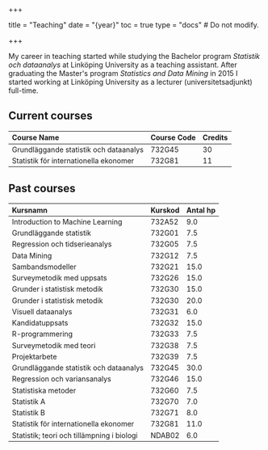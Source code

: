 +++

title = "Teaching"
date = "{year}"
toc = true
type = "docs"  # Do not modify.

+++




My career in teaching started while studying the Bachelor program *Statistik och dataanalys* at Linköping University as a teaching assistant. After graduating the Master's program *Statistics and Data Mining* in 2015 I started working at Linköping University as a lecturer (universitetsadjunkt) full-time. 

## Current courses

<table class="table" style="font-size: 14px; width: auto !important; ">
 <thead>
  <tr>
   <th style="text-align:left;"> Course Name </th>
   <th style="text-align:left;"> Course Code </th>
   <th style="text-align:left;"> Credits </th>
  </tr>
 </thead>
<tbody>
  <tr>
   <td style="text-align:left;"> Grundläggande statistik och dataanalys </td>
   <td style="text-align:left;"> 732G45 </td>
   <td style="text-align:left;"> 30 </td>
  </tr>
  <tr>
   <td style="text-align:left;"> Statistik för internationella ekonomer </td>
   <td style="text-align:left;"> 732G81 </td>
   <td style="text-align:left;"> 11 </td>
  </tr>
</tbody>
</table>


## Past courses

<table class="table" style="font-size: 14px; width: auto !important; ">
 <thead>
  <tr>
   <th style="text-align:left;"> Kursnamn </th>
   <th style="text-align:left;"> Kurskod </th>
   <th style="text-align:left;"> Antal hp </th>
  </tr>
 </thead>
<tbody>
  <tr>
   <td style="text-align:left;"> Introduction to Machine Learning </td>
   <td style="text-align:left;"> 732A52 </td>
   <td style="text-align:left;"> 9.0 </td>
  </tr>
  <tr>
   <td style="text-align:left;"> Grundläggande statistik </td>
   <td style="text-align:left;"> 732G01 </td>
   <td style="text-align:left;"> 7.5 </td>
  </tr>
  <tr>
   <td style="text-align:left;"> Regression och tidserieanalys </td>
   <td style="text-align:left;"> 732G05 </td>
   <td style="text-align:left;"> 7.5 </td>
  </tr>
  <tr>
   <td style="text-align:left;"> Data Mining </td>
   <td style="text-align:left;"> 732G12 </td>
   <td style="text-align:left;"> 7.5 </td>
  </tr>
  <tr>
   <td style="text-align:left;"> Sambandsmodeller </td>
   <td style="text-align:left;"> 732G21 </td>
   <td style="text-align:left;"> 15.0 </td>
  </tr>
  <tr>
   <td style="text-align:left;"> Surveymetodik med uppsats </td>
   <td style="text-align:left;"> 732G26 </td>
   <td style="text-align:left;"> 15.0 </td>
  </tr>
  <tr>
   <td style="text-align:left;"> Grunder i statistisk metodik </td>
   <td style="text-align:left;"> 732G30 </td>
   <td style="text-align:left;"> 15.0 </td>
  </tr>
  <tr>
   <td style="text-align:left;"> Grunder i statistisk metodik </td>
   <td style="text-align:left;"> 732G30 </td>
   <td style="text-align:left;"> 20.0 </td>
  </tr>
  <tr>
   <td style="text-align:left;"> Visuell dataanalys </td>
   <td style="text-align:left;"> 732G31 </td>
   <td style="text-align:left;"> 6.0 </td>
  </tr>
  <tr>
   <td style="text-align:left;"> Kandidatuppsats </td>
   <td style="text-align:left;"> 732G32 </td>
   <td style="text-align:left;"> 15.0 </td>
  </tr>
  <tr>
   <td style="text-align:left;"> R-programmering </td>
   <td style="text-align:left;"> 732G33 </td>
   <td style="text-align:left;"> 7.5 </td>
  </tr>
  <tr>
   <td style="text-align:left;"> Surveymetodik med teori </td>
   <td style="text-align:left;"> 732G38 </td>
   <td style="text-align:left;"> 7.5 </td>
  </tr>
  <tr>
   <td style="text-align:left;"> Projektarbete </td>
   <td style="text-align:left;"> 732G39 </td>
   <td style="text-align:left;"> 7.5 </td>
  </tr>
  <tr>
   <td style="text-align:left;"> Grundläggande statistik och dataanalys </td>
   <td style="text-align:left;"> 732G45 </td>
   <td style="text-align:left;"> 30.0 </td>
  </tr>
  <tr>
   <td style="text-align:left;"> Regression och variansanalys </td>
   <td style="text-align:left;"> 732G46 </td>
   <td style="text-align:left;"> 15.0 </td>
  </tr>
  <tr>
   <td style="text-align:left;"> Statistiska metoder </td>
   <td style="text-align:left;"> 732G60 </td>
   <td style="text-align:left;"> 7.5 </td>
  </tr>
  <tr>
   <td style="text-align:left;"> Statistik A </td>
   <td style="text-align:left;"> 732G70 </td>
   <td style="text-align:left;"> 7.0 </td>
  </tr>
  <tr>
   <td style="text-align:left;"> Statistik B </td>
   <td style="text-align:left;"> 732G71 </td>
   <td style="text-align:left;"> 8.0 </td>
  </tr>
  <tr>
   <td style="text-align:left;"> Statistik för internationella ekonomer </td>
   <td style="text-align:left;"> 732G81 </td>
   <td style="text-align:left;"> 11.0 </td>
  </tr>
  <tr>
   <td style="text-align:left;"> Statistik; teori och tillämpning i biologi </td>
   <td style="text-align:left;"> NDAB02 </td>
   <td style="text-align:left;"> 6.0 </td>
  </tr>
</tbody>
</table>
